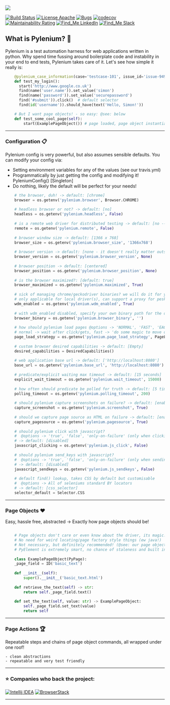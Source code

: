 <kbd>
  <img src="https://github.com/symonk/pylenium/blob/master/.github/.images/pylenium_logo.png">
</kbd>
  <p></p>

[![Build Status](https://api.travis-ci.org/symonk/pylenium.svg?branch=master)](https://travis-ci.org/symonk/pylenium)
[![License Apache](https://img.shields.io/badge/license-Apache%202-brightgreen.svg)](https://github.com/symonk/pylenium/blob/master/LICENSE)
[![Bugs](https://sonarcloud.io/api/project_badges/measure?project=symonk_pylenium&metric=bugs)](https://sonarcloud.io/dashboard?id=symonk_pylenium)
[![codecov](https://codecov.io/gh/symonk/pylenium/branch/master/graph/badge.svg)](https://codecov.io/gh/symonk/pylenium)
[![Maintainability Rating](https://sonarcloud.io/api/project_badges/measure?project=symonk_pylenium&metric=sqale_rating)](https://sonarcloud.io/dashboard?id=symonk_pylenium)
[![Find_Me LinkedIn](https://img.shields.io/badge/Find_Me-LinkedIn-brightgreen.svg)](https://www.linkedin.com/in/simonk09/)
[![Find_Me Slack](https://img.shields.io/badge/Find_Me-Slack-brightgreen.svg)](https://testersio.slack.com)

## What is Pylenium? :flags: 
Pylenium is a test automation harness for web applications written in python. Why spend time fussing around boilerplate code and instability in your end to end tests, Pylenium takes care of it. Let's see how simple it really is:


```python
    @pylenium_case_information(case='testcase-101', issue_id='issue-949', description='Logging in is so easy!')
    def test_my_login():
      start('http://www.google.co.uk')
      find(name('user.name')).set_value('simon')
      find(name('password')).set_value('securepassword')
      find('#submit')).click()  # default selector
      find(id('username')).should_have(text('Hello, Simon!'))      

    # But I want page objects! - so easy: @see: below
    def test_some_cool_page(self):
        start(ExamplePageObject()) # page loaded, page object instantiated!
```

---

### Configuration :clipboard:
Pylenium config is very powerful, but also assumes sensible defaults.  You can modify your config via:

 - Setting environment variables for any of the values (see our travis.yml)
 - Programmatically by just getting the config and modifying it! PyleniumConfig() [Singleton]
 - Do nothing, likely the default will be perfect for your needs!

```python
    # the browser, duh! -> default: [chrome]
    browser = os.getenv('pylenium.browser', Browser.CHROME)  
    
    # headless browser or not? -> default: [no]
    headless = os.getenv('pylenium.headless', False)
    
    # is a remote web driver for distributed testing -> default: [no -- requires a grid]
    remote = os.getenv('pylenium.remote', False) 
    
    # browser window size -> default: [1366 x 768]
    browser_size = os.getenv('pylenium.browser_size', '1366x768')
    
    # browser version -> default: [none - it doesn't really matter outside grid/ie]
    browser_version = os.getenv('pylenium.browser_version', None)
    
    # browser position -> default: [centered]
    browser_position = os.getenv('pylenium.browser_position', None)
    
    # is the browser maximized?: [default: true]
    browser_maximized = os.getenv('pylenium.maximized', True)
    
    # sick of managing chrome/geckodriver binaries? we will do it for you :) environment-agnostic automation!
    # only applicable for local driver(s), can support a proxy for pesky networks -> default: [enabled]
    wdm_enabled = os.getenv('pylenium.wdm_enabled', True)
    
    # with wdm_enabled disabled, specify your own binary path for the driver -> default: [empty] 
    browser_binary = os.getenv('pylenium.browser_binary', '')
    
    # how should pylenium load pages @options -> 'NORMAL', 'FAST', 'EAGER' -> default: [normal]
    # normal -> wait after click/gets, fast -> 'do some magic to move on faster', eager -> 'move on very fast!'
    page_load_strategy = os.getenv('pylenium.page_load_strategy', PageLoadStrategy.NORMAL)  
    
    # custom browser desired capabilities -> default: [Empty]
    desired_capabilities = DesiredCapabilities()
    
    # web application base url -> default: ['http://localhost:8080']
    base_url = os.getenv('pylenium.base_url', 'http://localhost:8080')
    
    # predicate/explicit waiting max timeout -> default: [15 seconds]
    explicit_wait_timeout = os.getenv('pylenium.wait_timeout', 15000)
    
    # how often should predicate be polled for truth -> default: [5 times per second]
    polling_timeout = os.getenv('pylenium.polling_timeout', 200) 
    
    # should pylenium capture screenshots on failure? -> default: [enabled]
    capture_screenshot = os.getenv('pylenium.screenshot', True)
    
    # should we capture page source as HTML on failure -> default: [enabled]
    capture_pagesource = os.getenv('pylenium.pagesource', True) 
    
    # should pylenium click with javascript?
    #  @options -> 'true', 'false', 'only-on-failure' (only when clicking is failing normally)
    # -> default: [disabled]
    javascript_clicking = os.getenv('pylenium.js_click', False)  
    
    # should pylenium send_keys with javascript?
    #  @options -> 'true', 'false', 'only-on-failure' (only when sending keys is failing normally)
    # -> default: [disabled]
    javascript_sendkeys = os.getenv('pylenium.js_sendkeys', False) 
    
    # default find() lookup, takes CSS by default but customisable
    #  @options -> All of seleniums standard BY locators
    # -> default: [css_selector]
    selector_default = Selector.CSS  
```
---

### Page Objects :hearts:
Easy, hassle free, abstracted -> Exactly how page objects should be!

```python

    # Page objects don't care or even know about the driver, its magic!
    # No need for weird locating/page factory style things (ew java!)
    # Not necessary, but definitely recommended! (@see: our page objectless example code!)
    # PyElement is extremely smart, no chance of staleness and built in smart waiting for conditions!
    
    class ExamplePageObject(PyPage):
    _page_field = ID('basic_text')
    
    def __init__(self):
        super().__init__('basic_text.html')
    
    def retrieve_the_text(self) -> str:
        return self._page_field.text()
    
    def set_the_text(self, value: str) -> ExamplePageObject:
        self._page_field.set_text(value)
        return self
```
    
---

### Page Actions :trophy:
Repeatable steps and chains of page object commands, all wrapped under one roof!

    - clean abstractions
    - repeatable and very test friendly
    
---

###  :star: Companies who back the project:

[![Intellij IDEA](https://cloud.google.com/tools/images/icon_IntelliJIDEA.png )](http://www.jetbrains.com/idea)
[![BrowserStack](https://www.browserstack.com/images/mail/browserstack-logo-footer.png)](https://www.browserstack.com)

---
